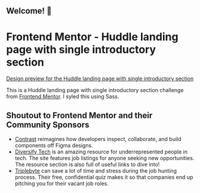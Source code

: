 ## Welcome! 👋

# Frontend Mentor - Huddle landing page with single introductory section

[Design preview for the Huddle landing page with single introductory section](./design/desktop-preview.jpg)

This is a Huddle landing page with single introductory section challenge from [Frontend Mentor](https://www.frontendmentor.io). I syled this using Sass.

## Shoutout to Frontend Mentor and their Community Sponsors

- [Contrast](https://bit.ly/fem-contrast) reimagines how developers inspect, collaborate, and build components off Figma designs.
- [Diversify Tech](https://bit.ly/fem-diversify-tech) is an amazing resource for underrepresented people in tech. The site features job listings for anyone seeking new opportunities. The resource section is also full of useful links to dive into!
- [Triplebyte](http://bit.ly/fem-triplebyte) can save a lot of time and stress during the job hunting process. Their free, confidential quiz makes it so that companies end up pitching you for their vacant job roles.
